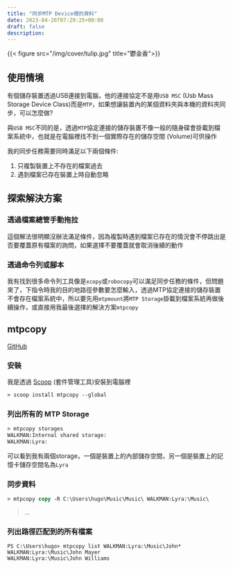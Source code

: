 ```yaml
---
title: "同步MTP Device裡的資料"
date: 2023-04-26T07:29:25+08:00
draft: false
description: 
---
```


{{< figure src="/img/cover/tulip.jpg" title="鬱金香">}}

## 使用情境

有個儲存裝置透過USB連接到電腦，他的連接協定不是用`USB MSC` (Usb Mass Storage Device Class)而是`MTP`，如果想讓裝置內的某個資料夾與本機的資料夾同步，可以怎麼做?

與`USB MSC`不同的是，透過`MTP`協定連接的儲存裝置不像一般的隨身碟會掛載到檔案系統中，也就是在電腦裡找不到一個實際存在的儲存空間 (Volume)可供操作

我的同步任務需要同時滿足以下兩個條件:

1. 只複製裝置上不存在的檔案過去
2. 遇到檔案已存在裝置上時自動忽略

## 探索解決方案

### 透過檔案總管手動拖拉

這個解法很明顯沒辦法滿足條件，因為複製時遇到檔案已存在的情況會不停跳出是否要覆蓋原有檔案的詢問，如果選擇不要覆蓋就會取消後續的動作

### 透過命令列或腳本

我有找到很多命令列工具像是`xcopy`或`robocopy`可以滿足同步任務的條件，但問題來了，下指令時我的目的地路徑參數要怎麼輸入，透過MTP協定連接的儲存裝置不會存在檔案系統中，所以要先用`mtpmount`將`MTP Storage`掛載到檔案系統再做後續操作，或直接用我最後選擇的解決方案`mtpcopy`

## mtpcopy

[GitHub][mtpcopy]

### 安裝

我是透過 [Scoop][scoop] (套件管理工具)安裝到電腦裡

```ps
> scoop install mtpcopy --global
```

### 列出所有的 MTP Storage

```ps
> mtpcopy storages
WALKMAN:Internal shared storage:
WALKMAN:Lyra:
```

可以看到我有兩個storage，一個是裝置上的內部儲存空間，另一個是裝置上的記憶卡儲存空間名為`Lyra`


### 同步資料

```ps
> mtpcopy copy -R C:\Users\hugo\Music\Music\ WALKMAN:Lyra:\Music\
```

> ...

### 列出路徑匹配到的所有檔案
```
PS C:\Users\hugo> mtpcopy list WALKMAN:Lyra:\Music\John*
WALKMAN:Lyra:\Music\John Mayer
WALKMAN:Lyra:\Music\John Williams
```

[mtpcopy]: https://github.com/kzmi/mtpcopy
[scoop]: https://scoop.sh/